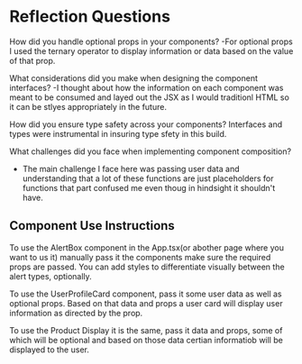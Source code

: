 # Reflection Questions

How did you handle optional props in your components?
-For optional props I used the ternary operator to display information or data based on the value of that prop.

What considerations did you make when designing the component interfaces?
-I thought about how the information on each component was meant to be consumed and layed out the JSX as I would traditionl HTML so it can be stlyes appropriately in the future.

How did you ensure type safety across your components?
Interfaces and types were instrumental in insuring type sfety in this build.

What challenges did you face when implementing component composition?
- The main challenge I face here was passing user data and understanding that a lot of these functions are just placeholders for functions that part confused me even thoug in hindsight it shouldn't have.


## Component Use Instructions
To use the AlertBox component in the App.tsx(or abother page where you want to us it) manually pass it the components make sure the required props are passed. You can add styles to differentiate visually between the alert types, optionally.

To use the UserProfileCard component, pass it some user data as well as optional props. Based on that data and props a user card will display user information as directed by the prop.

To use the Product Display it is the same, pass it data and props, some of which will be optional and based on those data certian informatiob will be displayed to the user.